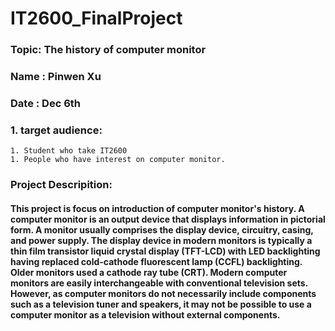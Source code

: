 # IT2600_FinalProject
### Topic: The history of computer monitor
### Name : Pinwen Xu
### Date : Dec 6th
### 1. target audience: 
    1. Student who take IT2600
    1. People who have interest on computer monitor.
### Project Descripition:
#### This project is focus on introduction of computer monitor's history. A computer monitor is an output device that displays information in pictorial form. A monitor usually comprises the display device, circuitry, casing, and power supply. The display device in modern monitors is typically a thin film transistor liquid crystal display (TFT-LCD) with LED backlighting having replaced cold-cathode fluorescent lamp (CCFL) backlighting. Older monitors used a cathode ray tube (CRT). Modern computer monitors are easily interchangeable with conventional television sets. However, as computer monitors do not necessarily include components such as a television tuner and speakers, it may not be possible to use a computer monitor as a television without external components.

